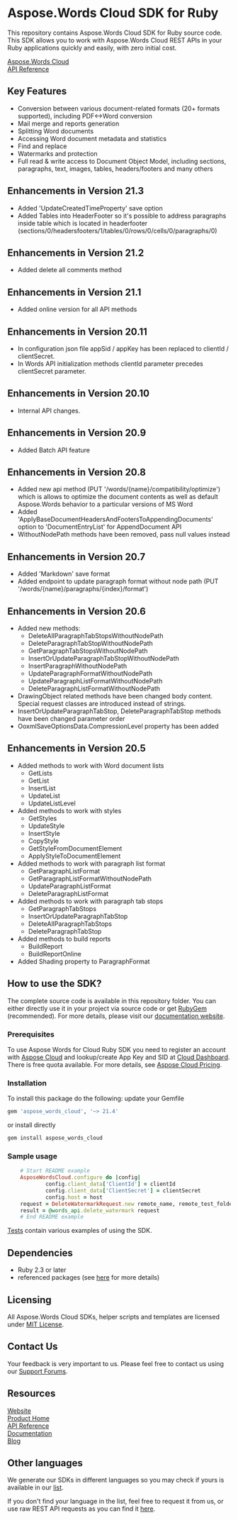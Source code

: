 ﻿# Aspose.Words Cloud SDK for Ruby  
This repository contains Aspose.Words Cloud SDK for Ruby source code. This SDK allows you to work with Aspose.Words Cloud REST APIs in your Ruby applications quickly and easily, with zero initial cost.

[Aspose.Words Cloud](https://products.aspose.cloud/words/family "Aspose.Words for Cloud")  
[API Reference](https://apireference.aspose.cloud/words/)  

## Key Features
* Conversion between various document-related formats (20+ formats supported), including PDF<->Word conversion
* Mail merge and reports generation 
* Splitting Word documents
* Accessing Word document metadata and statistics
* Find and replace
* Watermarks and protection
* Full read & write access to Document Object Model, including sections, paragraphs, text, images, tables, headers/footers and many others

## Enhancements in Version 21.3

- Added 'UpdateCreatedTimeProperty' save option
- Added Tables into HeaderFooter so it's possible to address paragraphs inside table which is located in headerfooter (sections/0/headersfooters/1/tables/0/rows/0/cells/0/paragraphs/0)


## Enhancements in Version 21.2

- Added delete all comments method


## Enhancements in Version 21.1

- Added online version for all API methods


## Enhancements in Version 20.11

- In configuration json file appSid / appKey has been replaced to clientId / clientSecret.
- In Words API initialization methods clientId parameter precedes clientSecret parameter.


## Enhancements in Version 20.10

- Internal API changes.


## Enhancements in Version 20.9

- Added Batch API feature


## Enhancements in Version 20.8

- Added new api method (PUT '/words/{name}/compatibility/optimize') which is allows to optimize the document contents as well as default Aspose.Words behavior to a particular versions of MS Word
- Added 'ApplyBaseDocumentHeadersAndFootersToAppendingDocuments' option to 'DocumentEntryList' for AppendDocument API
- WithoutNodePath methods have been removed, pass null values instead


## Enhancements in Version 20.7

- Added 'Markdown' save format
- Added endpoint to update paragraph format without node path (PUT '/words/{name}/paragraphs/{index}/format')


## Enhancements in Version 20.6

- Added new methods:
  - DeleteAllParagraphTabStopsWithoutNodePath
  - DeleteParagraphTabStopWithoutNodePath
  - GetParagraphTabStopsWithoutNodePath
  - InsertOrUpdateParagraphTabStopWithoutNodePath
  - InsertParagraphWithoutNodePath
  - UpdateParagraphFormatWithoutNodePath
  - UpdateParagraphListFormatWithoutNodePath
  - DeleteParagraphListFormatWithoutNodePath
- DrawingObject related methods have been changed body content. Special request classes are introduced instead of strings.
- InsertOrUpdateParagraphTabStop, DeleteParagraphTabStop methods have been changed parameter order
- OoxmlSaveOptionsData.CompressionLevel property has been added


## Enhancements in Version 20.5

- Added methods to work with Word document lists
  - GetLists
  - GetList
  - InsertList
  - UpdateList
  - UpdateListLevel
- Added methods to work with styles
  - GetStyles
  - UpdateStyle
  - InsertStyle
  - CopyStyle
  - GetStyleFromDocumentElement
  - ApplyStyleToDocumentElement
- Added methods to work with paragraph list format
  - GetParagraphListFormat
  - GetParagraphListFormatWithoutNodePath
  - UpdateParagraphListFormat
  - DeleteParagraphListFormat
- Added methods to work with paragraph tab stops
  - GetParagraphTabStops
  - InsertOrUpdateParagraphTabStop
  - DeleteAllParagraphTabStops
  - DeleteParagraphTabStop
- Added methods to build reports
  - BuildReport
  - BuildReportOnline
- Added Shading property to ParagraphFormat


## How to use the SDK?
The complete source code is available in this repository folder. You can either directly use it in your project via source code or get [RubyGem](https://rubygems.org/gems/aspose_words_cloud) (recommended). For more details, please visit our [documentation website](https://docs.aspose.cloud/display/wordscloud/Available+SDKs).

### Prerequisites

To use Aspose Words for Cloud Ruby SDK you need to register an account with [Aspose Cloud](https://www.aspose.cloud/) and lookup/create App Key and SID at [Cloud Dashboard](https://dashboard.aspose.cloud/#/apps). There is free quota available. For more details, see [Aspose Cloud Pricing](https://purchase.aspose.cloud/pricing).

### Installation
To install this package do the following:
update your Gemfile
```ruby
gem 'aspose_words_cloud', '~> 21.4'
```
or install directly
```bash
gem install aspose_words_cloud
```

### Sample usage
```ruby
    # Start README example
    AsposeWordsCloud.configure do |config|
            config.client_data['ClientId'] = clientId
            config.client_data['ClientSecret'] = clientSecret
            config.host = host
    request = DeleteWatermarkRequest.new remote_name, remote_test_folder + test_folder
    result = @words_api.delete_watermark request
    # End README example
```

[Tests](tests/) contain various examples of using the SDK.

## Dependencies
- Ruby 2.3 or later
- referenced packages (see [here](Gemfile) for more details)

## Licensing

All Aspose.Words Cloud SDKs, helper scripts and templates are licensed under [MIT License](https://github.com/aspose-words-cloud/aspose-words-cloud-ruby/blob/master/LICENSE). 

## Contact Us
Your feedback is very important to us. Please feel free to contact us using our [Support Forums](https://forum.aspose.cloud/c/words).

## Resources

[Website](https://www.aspose.cloud/)  
[Product Home](https://products.aspose.cloud/words/family)  
[API Reference](https://apireference.aspose.cloud/words/)  
[Documentation](https://docs.aspose.cloud/display/wordscloud/Home)  
[Blog](https://blog.aspose.cloud/category/words/)  

## Other languages
We generate our SDKs in different languages so you may check if yours is available in our [list](https://github.com/aspose-words-cloud).

If you don't find your language in the list, feel free to request it from us, or use raw REST API requests as you can find it [here](https://products.aspose.cloud/words/curl).
